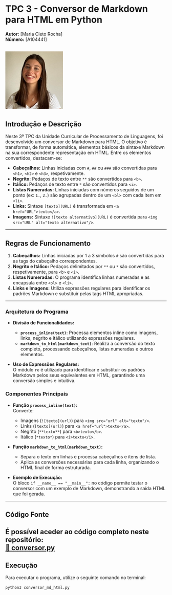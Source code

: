 # TPC 3 - Conversor de Markdown para HTML em Python

**Autor:** [Maria Cleto Rocha]  
**Número:** [A104441]

![Fotografia do Estudante](mariafoto.jpeg)
---

## Introdução e Descrição
Neste 3º TPC da Unidade Curricular de Processamento de Linguagens, foi desenvolvido um conversor de Markdown para HTML. O objetivo é transformar, de forma automática, elementos básicos da sintaxe Markdown na sua correspondente representação em HTML. Entre os elementos convertidos, destacam-se:

- **Cabeçalhos:** Linhas iniciadas com `#`, `##` ou `###` são convertidas para `<h1>`, `<h2>` e `<h3>`, respetivamente.
- **Negrito:** Pedaços de texto entre `**` são convertidos para `<b>`.
- **Itálico:** Pedaços de texto entre `*` são convertidos para `<i>`.
- **Listas Numeradas:** Linhas iniciadas com números seguidos de um ponto (ex: `1.`, `2.`) são agrupadas dentro de um `<ol>` com cada item em `<li>`.
- **Links:** Sintaxe `[texto](URL)` é transformada em `<a href="URL">texto</a>`.
- **Imagens:** Sintaxe `![texto alternativo](URL)` é convertida para `<img src="URL" alt="texto alternativo"/>`.

---

## Regras de Funcionamento
1. **Cabeçalhos:** Linhas iniciadas por 1 a 3 símbolos `#` são convertidas para as tags do cabeçalho correspondentes.
2. **Negrito e Itálico:** Pedaços delimitados por `**` ou `*` são convertidos, respetivamente, para `<b>` e `<i>`.
3. **Listas Numeradas:** O programa identifica linhas numeradas e as encapsula entre `<ol>` e `<li>`.
4. **Links e Imagens:** Utiliza expressões regulares para identificar os padrões Markdown e substituir pelas tags HTML apropriadas.

---

### **Arquitetura do Programa**
- **Divisão de Funcionalidades:**
  - **`process_inline(text)`**: Processa elementos inline como imagens, links, negrito e itálico utilizando expressões regulares.
  - **`markdown_to_html(markdown_text)`**: Realiza a conversão do texto completo, processando cabeçalhos, listas numeradas e outros elementos.

- **Uso de Expressões Regulares:**  
  O módulo `re` é utilizado para identificar e substituir os padrões Markdown pelos seus equivalentes em HTML, garantindo uma conversão simples e intuitiva.

### **Componentes Principais**
- **Função `process_inline(text)`:**  
  Converte:
  - Imagens (`![texto](url)`) para `<img src="url" alt="texto"/>`.
  - Links (`[texto](url)`) para `<a href="url">texto</a>`.
  - Negrito (`**texto**`) para `<b>texto</b>`.
  - Itálico (`*texto*`) para `<i>texto</i>`.

- **Função `markdown_to_html(markdown_text)`:**  
  - Separa o texto em linhas e processa cabeçalhos e itens de lista.
  - Aplica as conversões necessárias para cada linha, organizando o HTML final de forma estruturada.
  
- **Exemplo de Execução:**  
  O bloco `if __name__ == "__main__":` no código permite testar o conversor com um exemplo de Markdown, demonstrando a saída HTML que foi gerada.

---

## **Código Fonte**
É possível aceder ao código completo neste repositório:  
[🔗 conversor.py](https://github.com/MariaCletoR/PL2025-A104441/blob/main/TPC3/conversor.py)
---

## **Execução**
Para executar o programa, utilize o seguinte comando no terminal:

```sh
python3 conversor_md_html.py

